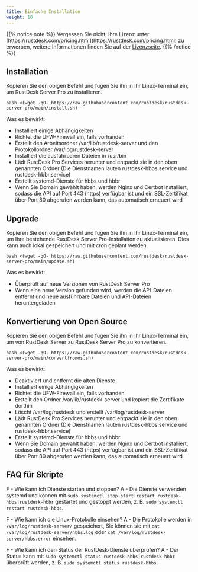 ```yaml
---
title: Einfache Installation
weight: 10
---
```


{{% notice note %}}
Vergessen Sie nicht, Ihre Lizenz unter [https://rustdesk.com/pricing.html](https://rustdesk.com/pricing.html) zu erwerben, weitere Informationen finden Sie auf der [Lizenzseite](/docs/de/self-host/pro/license).
{{% /notice %}}

## Installation

Kopieren Sie den obigen Befehl und fügen Sie ihn in Ihr Linux-Terminal ein, um RustDesk Server Pro zu installieren.

`bash <(wget -qO- https://raw.githubusercontent.com/rustdesk/rustdesk-server-pro/main/install.sh)`

Was es bewirkt:

- Installiert einige Abhängigkeiten
- Richtet die UFW-Firewall ein, falls vorhanden
- Erstellt den Arbeitsordner /var/lib/rustdesk-server und den Protokollordner /var/log/rustdesk-server
- Installiert die ausführbaren Dateien in /usr/bin
- Lädt RustDesk Pro Services herunter und entpackt sie in den oben genannten Ordner (Die Dienstnamen lauten rustdesk-hbbs.service und rustdesk-hbbr.service)
- Erstellt systemd-Dienste für hbbs und hbbr
- Wenn Sie Domain gewählt haben, werden Nginx und Certbot installiert, sodass die API auf Port 443 (https) verfügbar ist und ein SSL-Zertifikat über Port 80 abgerufen werden kann, das automatisch erneuert wird

## Upgrade

Kopieren Sie den obigen Befehl und fügen Sie ihn in Ihr Linux-Terminal ein, um Ihre bestehende RustDesk Server Pro-Installation zu aktualisieren. Dies kann auch lokal gespeichert und mit cron geplant werden.

`bash <(wget -qO- https://raw.githubusercontent.com/rustdesk/rustdesk-server-pro/main/update.sh)`

Was es bewirkt:

- Überprüft auf neue Versionen von RustDesk Server Pro
- Wenn eine neue Version gefunden wird, werden die API-Dateien entfernt und neue ausführbare Dateien und API-Dateien heruntergeladen

## Konvertierung von Open Source

Kopieren Sie den obigen Befehl und fügen Sie ihn in Ihr Linux-Terminal ein, um von RustDesk Server zu RustDesk Server Pro zu konvertieren.

`bash <(wget -qO- https://raw.githubusercontent.com/rustdesk/rustdesk-server-pro/main/convertfromos.sh)`

Was es bewirkt:

- Deaktiviert und entfernt die alten Dienste
- Installiert einige Abhängigkeiten
- Richtet die UFW-Firewall ein, falls vorhanden
- Erstellt den Ordner /var/lib/rustdesk-server und kopiert die Zertifikate dorthin
- Löscht /var/log/rustdesk und erstellt /var/log/rustdesk-server
- Lädt RustDesk Pro Services herunter und entpackt sie in den oben genannten Ordner (Die Dienstnamen lauten rustdesk-hbbs.service und rustdesk-hbbr.service)
- Erstellt systemd-Dienste für hbbs und hbbr
- Wenn Sie Domain gewählt haben, werden Nginx und Certbot installiert, sodass die API auf Port 443 (https) verfügbar ist und ein SSL-Zertifikat über Port 80 abgerufen werden kann, das automatisch erneuert wird

## FAQ für Skripte

F - Wie kann ich Dienste starten und stoppen?
A - Die Dienste verwenden systemd und können mit `sudo systemctl stop|start|restart rustdesk-hbbs|rustdesk-hbbr` gestartet und gestoppt werden, z. B. `sudo systemctl restart rustdesk-hbbs`.

F - Wie kann ich die Linux-Protokolle einsehen?
A - Die Protokolle werden in `/var/log/rustdesk-server/` gespeichert, Sie können sie mit `cat /var/log/rustdesk-server/hbbs.log` oder `cat /var/log/rustdesk-server/hbbs.error` einsehen.

F - Wie kann ich den Status der RustDesk-Dienste überprüfen?
A - Der Status kann mit `sudo systemctl status rustdesk-hbbs|rustdesk-hbbr` überprüft werden, z. B. `sudo systemctl status rustdesk-hbbs`.
